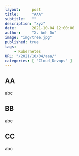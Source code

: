 ```yaml
---
layout:     post 
title:      "AAA"
subtitle:   ""
description: "xyz"
date:       2021-10-04 12:00:00
author:     "X. Anh Do"
image: "img/tree.jpg"
published: true
tags:
    - Kubernetes
URL: "/2021/10/04/aaa/"
categories: [ "Cloud_Devops" ]
---
```


## AA

abc

## BB

abc

## CC

abc